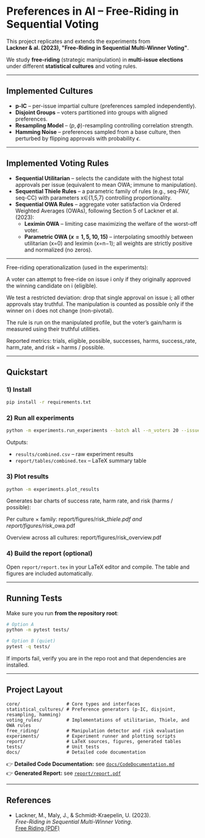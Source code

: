 # Preferences in AI – Free-Riding in Sequential Voting

This project replicates and extends the experiments from  
**Lackner & al. (2023), "Free-Riding in Sequential Multi-Winner Voting"**.

We study **free-riding** (strategic manipulation) in **multi-issue elections** under different **statistical cultures** and voting rules.

---

## Implemented Cultures

- **p-IC** – per-issue impartial culture (preferences sampled independently).
- **Disjoint Groups** – voters partitioned into groups with aligned preferences.
- **Resampling Model** – $(p, \phi)$-resampling controlling correlation strength.
- **Hamming Noise** – preferences sampled from a base culture, then perturbed by flipping approvals with probability $\epsilon$.

---

## Implemented Voting Rules

- **Sequential Utilitarian** – selects the candidate with the highest total approvals per issue (equivalent to mean OWA; immune to manipulation).
- **Sequential Thiele Rules** – a parametric family of rules (e.g., seq-PAV, seq-CC) with parameters x∈{1,5,7} controlling proportionality.
- **Sequential OWA Rules** – aggregate voter satisfaction via Ordered Weighted Averages (OWAs), following Section 5 of Lackner et al. (2023):
  - **Leximin OWA** – limiting case maximizing the welfare of the worst-off voter.
  - **Parametric OWA ($x=1,5,10,15$)** – interpolating smoothly between utilitarian (x=0) and leximin (x=n−1); all weights are strictly positive and normalized (no zeros).

---

Free-riding operationalization (used in the experiments):

A voter can attempt to free-ride on issue i only if they originally approved the winning candidate on i (eligible).

We test a restricted deviation: drop that single approval on issue i; all other approvals stay truthful. The manipulation is counted as possible only if the winner on i does not change (non-pivotal).

The rule is run on the manipulated profile, but the voter’s gain/harm is measured using their truthful utilities.

Reported metrics: trials, eligible, possible, successes, harms, success_rate, harm_rate, and
risk = harms / possible.

---

## Quickstart

### 1) Install
```bash
pip install -r requirements.txt
```

### 2) Run all experiments
```bash
python -m experiments.run_experiments --batch all --n_voters 20 --issues 5 --cands 4 --seeds 200 --csv results/combined.csv --latex report/tables/combined.tex --summary
```
Outputs:
- `results/combined.csv` – raw experiment results
- `report/tables/combined.tex` – LaTeX summary table

### 3) Plot results
```bash
python -m experiments.plot_results
```

Generates bar charts of success rate, harm rate, and risk (harms / possible):

Per culture × family:
report/figures/risk_<culture>_thiele.pdf and report/figures/risk_<culture>_owa.pdf

Overview across all cultures:
report/figures/risk_overview.pdf

### 4) Build the report (optional)
Open `report/report.tex` in your LaTeX editor and compile. The table and figures are included automatically.

---

## Running Tests

Make sure you run **from the repository root**:
```bash
# Option A
python -m pytest tests/

# Option B (quiet)
pytest -q tests/
```
If imports fail, verify you are in the repo root and that dependencies are installed.

---

## Project Layout

```
core/                 # Core types and interfaces
statistical_cultures/ # Preference generators (p-IC, disjoint, resampling, hamming)
voting_rules/         # Implementations of utilitarian, Thiele, and OWA rules
free_riding/          # Manipulation detector and risk evaluation
experiments/          # Experiment runner and plotting scripts
report/               # LaTeX sources, figures, generated tables
tests/                # Unit tests
docs/                 # Detailed code documentation
```

👉 **Detailed Code Documentation:** see [`docs/CodeDocumentation.md`](docs/CodeDocumentation.md)  
👉 **Generated Report:** see [`report/report.pdf`](report/report.pdf)  

---

## References

- Lackner, M., Maly, J., & Schmidt-Kraepelin, U. (2023).  
  *Free-Riding in Sequential Multi-Winner Voting*.  
  [Free Riding (PDF)](https://dbai.tuwien.ac.at/staff/jmaly/freeriding.pdf)
